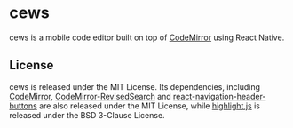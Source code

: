 # cews

cews is a mobile code editor built on top of [CodeMirror](https://github.com/codemirror/CodeMirror) using React Native.





## License

cews is released under the MIT License. Its dependencies, including [CodeMirror](https://github.com/codemirror/CodeMirror), [CodeMirror-RevisedSearch](https://github.com/Maloric/CodeMirror-RevisedSearch) and [react-navigation-header-buttons](https://github.com/vonovak/react-navigation-header-buttons) are also released under the MIT License, while [highlight.js](https://github.com/highlightjs/highlight.js) is released under the BSD 3-Clause License.
